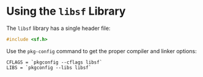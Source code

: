 Using the `libsf` Library
=========================

The `libsf` library has a single header file:

```c
#include <sf.h>
```

Use the `pkg-config` command to get the proper compiler and linker options:

```
CFLAGS = `pkgconfig --cflags libsf`
LIBS = `pkgconfig --libs libsf`
```
